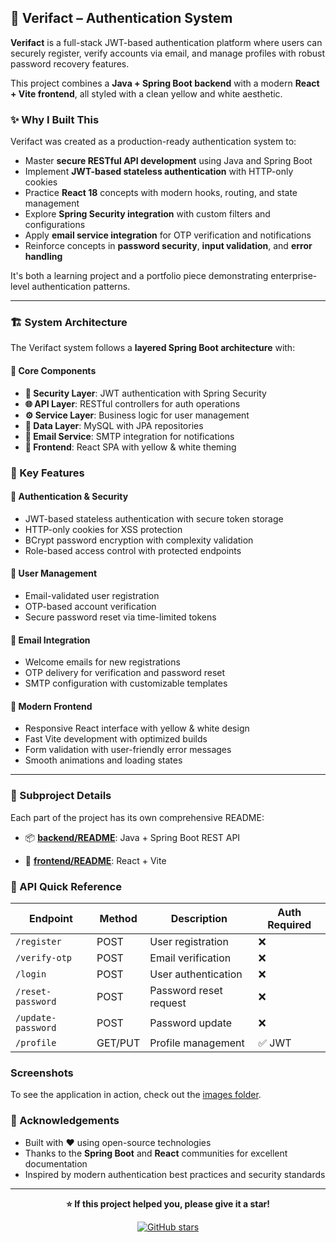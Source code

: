## 🔐 Verifact – Authentication System

**Verifact** is a full-stack JWT-based authentication platform where users can securely register, verify accounts via email, and manage profiles with robust password recovery features.

This project combines a **Java + Spring Boot backend** with a modern **React + Vite frontend**, all styled with a clean yellow and white aesthetic.



### ✨ Why I Built This

Verifact was created as a production-ready authentication system to:

- Master **secure RESTful API development** using Java and Spring Boot
- Implement **JWT-based stateless authentication** with HTTP-only cookies
- Practice **React 18** concepts with modern hooks, routing, and state management
- Explore **Spring Security integration** with custom filters and configurations
- Apply **email service integration** for OTP verification and notifications
- Reinforce concepts in **password security**, **input validation**, and **error handling**

It's both a learning project and a portfolio piece demonstrating enterprise-level authentication patterns.

---

### 🏗️ System Architecture

The Verifact system follows a **layered Spring Boot architecture** with:

#### 🔧 Core Components
- **🔐 Security Layer**: JWT authentication with Spring Security
- **🌐 API Layer**: RESTful controllers for auth operations  
- **⚙️ Service Layer**: Business logic for user management
- **💾 Data Layer**: MySQL with JPA repositories
- **📧 Email Service**: SMTP integration for notifications
- **🎨 Frontend**: React SPA with yellow & white theming


### 🚀 Key Features

#### 🔐 **Authentication & Security**
- JWT-based stateless authentication with secure token storage
- HTTP-only cookies for XSS protection
- BCrypt password encryption with complexity validation
- Role-based access control with protected endpoints

#### 👤 **User Management**
- Email-validated user registration
- OTP-based account verification
- Secure password reset via time-limited tokens

#### 📧 **Email Integration**
- Welcome emails for new registrations
- OTP delivery for verification and password reset
- SMTP configuration with customizable templates

#### 🎨 **Modern Frontend**
- Responsive React interface with yellow & white design
- Fast Vite development with optimized builds
- Form validation with user-friendly error messages
- Smooth animations and loading states

---

### 📖 Subproject Details

Each part of the project has its own comprehensive README:

- 📦 **[backend/README](backend/Verifact/README.md)**: Java + Spring Boot REST API
  

- 🎨 **[frontend/README](frontend/client_verifact/README.md)**: React + Vite  
 


### 🔗 API Quick Reference

| Endpoint | Method | Description | Auth Required |
|----------|--------|-------------|---------------|
| `/register` | POST | User registration | ❌ |
| `/verify-otp` | POST | Email verification | ❌ |
| `/login` | POST | User authentication | ❌ |
| `/reset-password` | POST | Password reset request | ❌ |
| `/update-password` | POST | Password update | ❌ |
| `/profile` | GET/PUT | Profile management | ✅ JWT |

### Screenshots
To see the application in action, check out the [images folder](app_images).



### 🙌 Acknowledgements

- Built with ❤️ using open-source technologies
- Thanks to the **Spring Boot** and **React** communities for excellent documentation
- Inspired by modern authentication best practices and security standards

---

<div align="center">

**⭐ If this project helped you, please give it a star!**

[![GitHub stars](https://img.shields.io/github/stars/gargis3001/Verifact-authentication-system-fullstack?style=social)](https://github.com/gargis3001/Verifact-authentication-system-fullstack)

</div>
